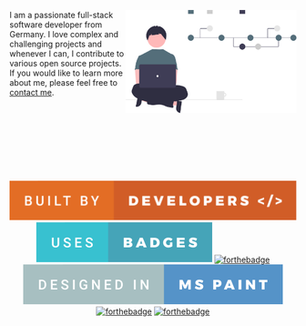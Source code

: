 <p>
    <img src="/assets/images/undraw_version_control_re_mg66.svg" align="right" width="300" />
    I am a passionate full-stack software developer from Germany. I love complex and challenging projects and whenever I can, I contribute to various open source   projects. If you would like to learn more about me, please feel free to <a href="https://clemensbastian.de" target="_blank">contact me</a>.
</p>

<br />
<br />
<br />
<br />
<br />
<br />
<br />

<div align="center">

[![forthebadge](https://raw.githubusercontent.com/BraveUX/for-the-badge/master/src/images/badges/built-by-developers.svg)](https://forthebadge.com)
[![forthebadge](https://raw.githubusercontent.com/BraveUX/for-the-badge/master/src/images/badges/uses-badges.svg)](https://forthebadge.com)
[![forthebadge](https://raw.githubusercontent.com/BraveUX/for-the-badge/master/src/images/badges/not-a-bug-a-feature.svg)](https://forthebadge.com)
[![forthebadge](https://raw.githubusercontent.com/BraveUX/for-the-badge/master/src/images/badges/designed-in-ms-paint.svg)](https://forthebadge.com)
[![forthebadge](https://raw.githubusercontent.com/BraveUX/for-the-badge/master/src/images/badges/powered-by-energy-drinks.svg)](https://forthebadge.com)
[![forthebadge](https://raw.githubusercontent.com/BraveUX/for-the-badge/master/src/images/badges/it-works-why.svg)](https://forthebadge.com)
</div>
